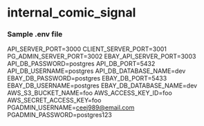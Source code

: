 # internal_comic_signal

### Sample .env file
API_SERVER_PORT=3000
CLIENT_SERVER_PORT=3001
PG_ADMIN_SERVER_PORT=3002
EBAY_API_SERVER_PORT=3003
API_DB_PASSWORD=postgres
API_DB_PORT=5432
API_DB_USERNAME=postgres
API_DB_DATABASE_NAME=dev
EBAY_DB_PASSWORD=postgres
EBAY_DB_PORT=5433
EBAY_DB_USERNAME=postgres
EBAY_DB_DATABASE_NAME=dev
AWS_S3_BUCKET_NAME=foo
AWS_ACCESS_KEY_ID=foo
AWS_SECRET_ACCESS_KEY=foo
PGADMIN_USERNAME=ceej989@email.com
PGADMIN_PASSWORD=postgres123
